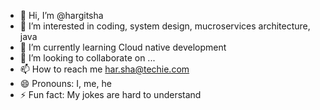 - 👋 Hi, I’m @hargitsha
- 👀 I’m interested in coding, system design, mucroservices architecture, java
- 🌱 I’m currently learning Cloud native development
- 💞️ I’m looking to collaborate on ...
- 📫 How to reach me har.sha@techie.com
- 😄 Pronouns: I, me, he
- ⚡ Fun fact: My jokes are hard to understand

<!---
hargitsha/hargitsha is a ✨ special ✨ repository because its `README.md` (this file) appears on your GitHub profile.
You can click the Preview link to take a look at your changes.
--->
